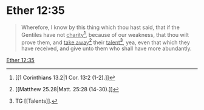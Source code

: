 # Ether 12:35

> Wherefore, I know by this thing which thou hast said, that if the Gentiles have not <u>charity</u>[^a], because of our weakness, that thou wilt prove them, and <u>take away</u>[^b] their <u>talent</u>[^c], yea, even that which they have received, and give unto them who shall have more abundantly.

[Ether 12:35](https://www.churchofjesuschrist.org/study/scriptures/bofm/ether/12?lang=eng&id=p35#p35)


[^a]: [[1 Corinthians 13.2|1 Cor. 13:2 (1-2).]]
[^b]: [[Matthew 25.28|Matt. 25:28 (14-30).]]
[^c]: TG [[Talents]].
